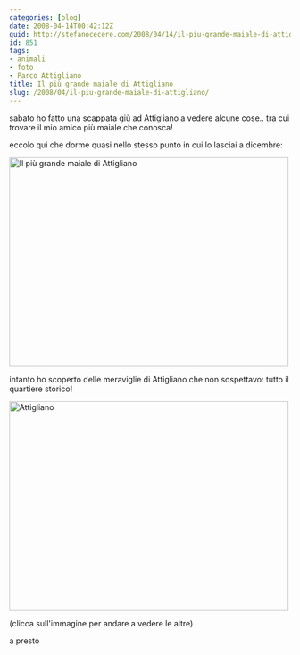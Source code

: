 ```yaml
---
categories: [blog]
date: 2008-04-14T00:42:12Z
guid: http://stefanocecere.com/2008/04/14/il-piu-grande-maiale-di-attigliano/
id: 851
tags:
- animali
- foto
- Parco Attigliano
title: Il più grande maiale di Attigliano
slug: /2008/04/il-piu-grande-maiale-di-attigliano/
---
```


sabato ho fatto una scappata giù ad Attigliano a vedere alcune cose.. tra cui trovare il mio amico più maiale che conosca!
  
eccolo qui che dorme quasi nello stesso punto in cui lo lasciai a dicembre:

[<img src="http://farm4.static.flickr.com/3124/2410724673_8f62ae6ba4.jpg" width="500" height="375" alt="Il più grande maiale di Attigliano" />](http://www.flickr.com/photos/krur/2410724673/ "Il più grande maiale di Attigliano di Humanist 2.0, su Flickr")

intanto ho scoperto delle meraviglie di Attigliano che non sospettavo: tutto il quartiere storico!

[<img src="http://farm3.static.flickr.com/2312/2411547738_49b30013fc.jpg" width="500" height="375" alt="Attigliano" />](http://www.flickr.com/photos/krur/2411547738/ "Attigliano di Humanist 2.0, su Flickr")
  
(clicca sull'immagine per andare a vedere le altre)

a presto